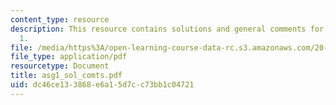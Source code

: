 ```yaml
---
content_type: resource
description: This resource contains solutions and general comments for assignment
  1.
file: /media/https%3A/open-learning-course-data-rc.s3.amazonaws.com/20-180-biological-engineering-programming-spring-2006/dc46ce133868e6a15d7cc73bb1c04721_asg1_sol_comts.pdf
file_type: application/pdf
resourcetype: Document
title: asg1_sol_comts.pdf
uid: dc46ce13-3868-e6a1-5d7c-c73bb1c04721
---
```

